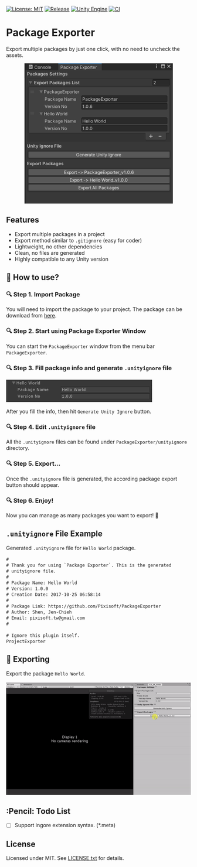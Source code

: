 [![License: MIT](https://img.shields.io/badge/License-MIT-green.svg)](https://opensource.org/licenses/MIT)
[![Release](https://img.shields.io/github/release/Pixisoft/PackageExporter.svg?logo=github)](https://github.com/Pixisoft/UnityPackageExporter/releases/latest)
[![Unity Engine](https://img.shields.io/badge/unity-2021.1.1f1-black.svg?style=flat&logo=unity&cacheSeconds=2592000)](https://unity3d.com/get-unity/download/archive)
[![CI](https://github.com/Pixisoft/PackageExporter/actions/workflows/build.yml/badge.svg)](https://github.com/Pixisoft/PackageExporter/actions/workflows/build.yml)

# Package Exporter

Export multiple packages by just one click, with no need to uncheck the assets.

<p align="center">
  <img src="./etc/package-manage.png"/>
</p>

## Features

* Export multiple packages in a project
* Export method similar to `.gitignore` (easy for coder)
* Lightweight, no other dependencies
* Clean, no files are generated
* Highly compatible to any Unity version

## :hammer: How to use?

### :mag: Step 1. Import Package

You will need to import the package to your project. The package 
can be download from [here](https://github.com/Pixisoft/PackageExporter/releases).

### :mag: Step 2. Start using Package Exporter Window

You can start the `PackageExporter` window from the menu bar `PackageExporter`.

### :mag: Step 3. Fill package info and generate `.unityignore` file

<img src="./etc/package-info.png"/>

After you fill the info, then hit `Generate Unity Ignore` button.

### :mag: Step 4. Edit `.unityignore` file

All the `.unityignore` files can be found under `PackageExporter/unityignore`
directory. 

### :mag: Step 5. Export...

Once the `.unityignore` file is generated, the according package 
export button should appear.

### :mag: Step 6. Enjoy!

Now you can manage as many packages you want to export! :tada:

## `.unityignore` File Example

Generated `.unityignore` file for `Hello World` package.

```
# 
# Thank you for using `Package Exporter`. This is the generated 
# unityignore file.
# 
# Package Name: Hello World
# Version: 1.0.0
# Creation Date: 2017-10-25 06:58:14 
# 
# Package Link: https://github.com/Pixisoft/PackageExporter
# Author: Shen, Jen-Chieh
# Email: pixisoft.tw@gmail.com
# 

# Ignore this plugin itself.
ProjectExporter

```

## :rocket: Exporting

Export the package `Hello World`.

<p>
  <img src="./etc/export-package.gif"/>
</p>

## :Pencil: Todo List

- [ ] Support ingore extension syntax. (*.meta)

## License

Licensed under MIT. See [LICENSE.txt](https://github.com/Pixisoft/PackageExporter/blob/master/LICENSE.txt) for details.
